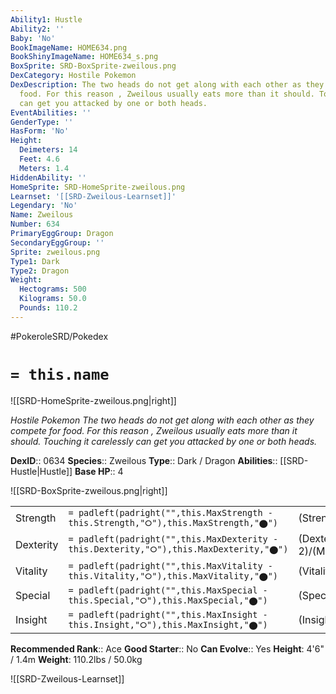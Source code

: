 ```yaml
---
Ability1: Hustle
Ability2: ''
Baby: 'No'
BookImageName: HOME634.png
BookShinyImageName: HOME634_s.png
BoxSprite: SRD-BoxSprite-zweilous.png
DexCategory: Hostile Pokemon
DexDescription: The two heads do not get along with each other as they compete for
  food. For this reason , Zweilous usually eats more than it should. Touching it carelessly
  can get you attacked by one or both heads.
EventAbilities: ''
GenderType: ''
HasForm: 'No'
Height:
  Deimeters: 14
  Feet: 4.6
  Meters: 1.4
HiddenAbility: ''
HomeSprite: SRD-HomeSprite-zweilous.png
Learnset: '[[SRD-Zweilous-Learnset]]'
Legendary: 'No'
Name: Zweilous
Number: 634
PrimaryEggGroup: Dragon
SecondaryEggGroup: ''
Sprite: zweilous.png
Type1: Dark
Type2: Dragon
Weight:
  Hectograms: 500
  Kilograms: 50.0
  Pounds: 110.2
---
```


#PokeroleSRD/Pokedex

# `= this.name`

![[SRD-HomeSprite-zweilous.png|right]]

*Hostile Pokemon*
*The two heads do not get along with each other as they compete for food. For this reason , Zweilous usually eats more than it should. Touching it carelessly can get you attacked by one or both heads.*

**DexID**:: 0634
**Species**:: Zweilous
**Type**:: Dark / Dragon
**Abilities**:: [[SRD-Hustle|Hustle]]
**Base HP**:: 4

![[SRD-BoxSprite-zweilous.png|right]]

|           |                                                                                        |                                          |
| --------- | -------------------------------------------------------------------------------------- | ---------------------------------------- |
| Strength  | `= padleft(padright("",this.MaxStrength - this.Strength,"⭘"),this.MaxStrength,"⬤")`    | (Strength::2)/(MaxStrength::5)   |
| Dexterity | `= padleft(padright("",this.MaxDexterity - this.Dexterity,"⭘"),this.MaxDexterity,"⬤")` | (Dexterity:: 2)/(MaxDexterity::4) |
| Vitality  | `= padleft(padright("",this.MaxVitality - this.Vitality,"⭘"),this.MaxVitality,"⬤")`    | (Vitality::2)/(MaxVitality::5)   |
| Special   | `= padleft(padright("",this.MaxSpecial - this.Special,"⭘"),this.MaxSpecial,"⬤")`       | (Special::2)/(MaxSpecial::4)     |
| Insight   | `= padleft(padright("",this.MaxInsight - this.Insight,"⭘"),this.MaxInsight,"⬤")`       | (Insight::2)/(MaxInsight::5)     |

**Recommended Rank**:: Ace
**Good Starter**:: No
**Can Evolve**:: Yes
**Height**: 4'6" / 1.4m
**Weight**: 110.2lbs / 50.0kg

![[SRD-Zweilous-Learnset]]